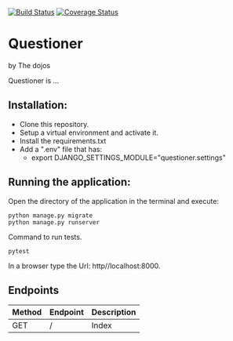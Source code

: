 [![Build Status](https://travis-ci.org/kalsmic/questioner.svg?branch=ch-164393776-setup-testing-environment)](https://travis-ci.org/kalsmic/questioner) [![Coverage Status](https://coveralls.io/repos/github/kalsmic/questioner/badge.svg)](https://coveralls.io/github/kalsmic/questioner)

# Questioner
by The dojos


Questioner is ...


## Installation:
  - Clone this repository.
  - Setup a virtual environment and activate it.
  - Install the requirements.txt
  - Add a ".env" file that has:
    - export DJANGO_SETTINGS_MODULE="questioner.settings"


## Running the application:
  Open the directory of the application in the terminal and execute:

    python manage.py migrate
    python manage.py runserver
    
  Command to run tests.
  
    pytest  
    
  In a browser type the Url: http//localhost:8000.


## Endpoints
| Method | Endpoint | Description |
| ------ | -------- | ----------- |
| GET    | /        | Index       |
